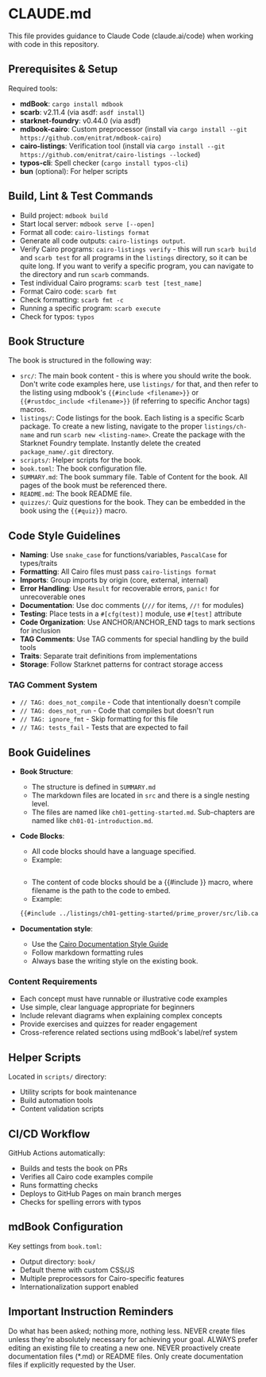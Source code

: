 # CLAUDE.md

This file provides guidance to Claude Code (claude.ai/code) when working with code in this repository.

## Prerequisites & Setup

Required tools:

- **mdBook**: `cargo install mdbook`
- **scarb**: v2.11.4 (via asdf: `asdf install`)
- **starknet-foundry**: v0.44.0 (via asdf)
- **mdbook-cairo**: Custom preprocessor (install via `cargo install --git https://github.com/enitrat/mdbook-cairo`)
- **cairo-listings**: Verification tool (install via `cargo install --git https://github.com/enitrat/cairo-listings --locked`)
- **typos-cli**: Spell checker (`cargo install typos-cli`)
- **bun** (optional): For helper scripts

## Build, Lint & Test Commands

- Build project: `mdbook build`
- Start local server: `mdbook serve [--open]`
- Format all code: `cairo-listings format`
- Generate all code outputs: `cairo-listings output`.
- Verify Cairo programs: `cairo-listings verify` - this will run `scarb build` and `scarb test` for all programs in the `listings` directory, so it can be quite long. If you want to verify a specific program, you can navigate to the directory and run `scarb` commands.
- Test individual Cairo programs: `scarb test [test_name]`
- Format Cairo code: `scarb fmt`
- Check formatting: `scarb fmt -c`
- Running a specific program: `scarb execute`
- Check for typos: `typos`

## Book Structure

The book is structured in the following way:

- `src/`: The main book content - this is where you should write the book. Don't write code examples here, use `listings/` for that, and then refer to the listing using mdbook's `{{#include <filename>}}` or `{{#rustdoc_include <filename>}}` (if referring to specific Anchor tags) macros.
- `listings/`: Code listings for the book. Each listing is a specific Scarb package. To create a new listing, navigate to the proper `listings/ch-name` and run `scarb new <listing-name>`. Create the package with the Starknet Foundry template. Instantly delete the created `package_name/.git` directory.
- `scripts/`: Helper scripts for the book.
- `book.toml`: The book configuration file.
- `SUMMARY.md`: The book summary file. Table of Content for the book. All pages of the book must be referenced there.
- `README.md`: The book README file.
- `quizzes/`: Quiz questions for the book. They can be embedded in the book using the `{{#quiz}}` macro.

## Code Style Guidelines

- **Naming**: Use `snake_case` for functions/variables, `PascalCase` for types/traits
- **Formatting**: All Cairo files must pass `cairo-listings format`
- **Imports**: Group imports by origin (core, external, internal)
- **Error Handling**: Use `Result` for recoverable errors, `panic!` for unrecoverable ones
- **Documentation**: Use doc comments (`///` for items, `//!` for modules)
- **Testing**: Place tests in a `#[cfg(test)]` module, use `#[test]` attribute
- **Code Organization**: Use ANCHOR/ANCHOR_END tags to mark sections for inclusion
- **TAG Comments**: Use TAG comments for special handling by the build tools
- **Traits**: Separate trait definitions from implementations
- **Storage**: Follow Starknet patterns for contract storage access

### TAG Comment System

- `// TAG: does_not_compile` - Code that intentionally doesn't compile
- `// TAG: does_not_run` - Code that compiles but doesn't run
- `// TAG: ignore_fmt` - Skip formatting for this file
- `// TAG: tests_fail` - Tests that are expected to fail

## Book Guidelines

- **Book Structure**:
  - The structure is defined in `SUMMARY.md`
  - The markdown files are located in `src` and there is a single nesting level.
  - The files are named like `ch01-getting-started.md`. Sub-chapters are named like `ch01-01-introduction.md`.
- **Code Blocks**:

  - All code blocks should have a language specified.
  - Example:

  ```cairo

  ```

  - The content of code blocks should be a {{#include <filename>}} macro, where filename is the path to the code to embed.
  - Example:

  ```md
  {{#include ../listings/ch01-getting-started/prime_prover/src/lib.cairo}}
  ```

- **Documentation style**:
  - Use the [Cairo Documentation Style Guide](./cairo-documentation-style-guide.md)
  - Follow markdown formatting rules
  - Always base the writing style on the existing book.

### Content Requirements

- Each concept must have runnable or illustrative code examples
- Use simple, clear language appropriate for beginners
- Include relevant diagrams when explaining complex concepts
- Provide exercises and quizzes for reader engagement
- Cross-reference related sections using mdBook's label/ref system

## Helper Scripts

Located in `scripts/` directory:

- Utility scripts for book maintenance
- Build automation tools
- Content validation scripts

## CI/CD Workflow

GitHub Actions automatically:

- Builds and tests the book on PRs
- Verifies all Cairo code examples compile
- Runs formatting checks
- Deploys to GitHub Pages on main branch merges
- Checks for spelling errors with typos

## mdBook Configuration

Key settings from `book.toml`:

- Output directory: `book/`
- Default theme with custom CSS/JS
- Multiple preprocessors for Cairo-specific features
- Internationalization support enabled

## Important Instruction Reminders

Do what has been asked; nothing more, nothing less.
NEVER create files unless they're absolutely necessary for achieving your goal.
ALWAYS prefer editing an existing file to creating a new one.
NEVER proactively create documentation files (\*.md) or README files. Only create documentation files if explicitly requested by the User.
